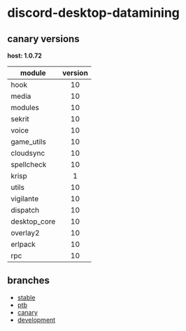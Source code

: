 # discord-desktop-datamining

## canary versions

**host: 1.0.72**

| module | version |
| ------ | :-----: |
| hook | 10 |
| media | 10 |
| modules | 10 |
| sekrit | 10 |
| voice | 10 |
| game_utils | 10 |
| cloudsync | 10 |
| spellcheck | 10 |
| krisp | 1 |
| utils | 10 |
| vigilante | 10 |
| dispatch | 10 |
| desktop_core | 10 |
| overlay2 | 10 |
| erlpack | 10 |
| rpc | 10 |

## branches

- [stable](https://github.com/OpenAsar/discord-desktop-datamining/tree/stable)
- [ptb](https://github.com/OpenAsar/discord-desktop-datamining/tree/ptb)
- [canary](https://github.com/OpenAsar/discord-desktop-datamining/tree/canary)
- [development](https://github.com/OpenAsar/discord-desktop-datamining/tree/development)